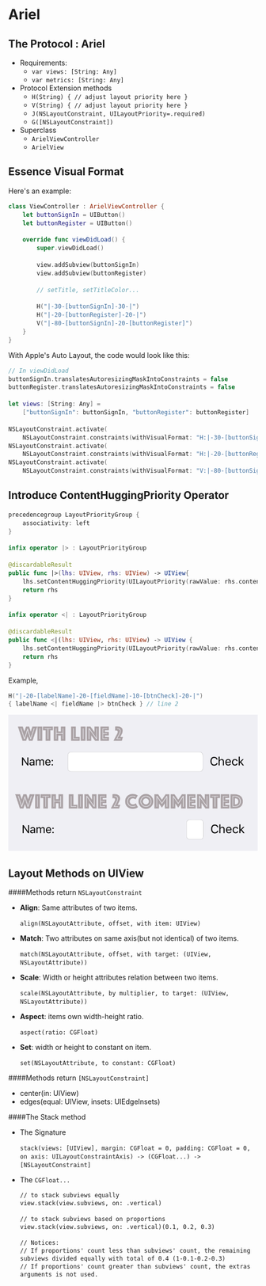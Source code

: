 # Ariel

## The Protocol : Ariel

+ Requirements: 
  + `var views: [String: Any]`
  + `var metrics: [String: Any]`
+ Protocol Extension methods
  + `H(String) { // adjust layout priority here }`
  + `V(String) { // adjust layout priority here }`
  + `J(NSLayoutConstraint, UILayoutPriority=.required)`
  + `G([NSLayoutConstraint])`
+ Superclass
  + `ArielViewController`
  + `ArielView`

## Essence Visual Format

Here's an example:

```swift
class ViewController : ArielViewController {
    let buttonSignIn = UIButton()
    let buttonRegister = UIButton()
    
    override func viewDidLoad() {
        super.viewDidLoad()
        
        view.addSubview(buttonSignIn)
        view.addSubview(buttonRegister)
        
        // setTitle, setTitleColor...
        
        H("|-30-[buttonSignIn]-30-|")
        H("|-20-[buttonRegister]-20-|")
        V("|-80-[buttonSignIn]-20-[buttonRegister]")
    }
}
```



With Apple's Auto Layout, the code would look like this:

```swift
// In viewDidLoad
buttonSignIn.translatesAutoresizingMaskIntoConstraints = false
buttonRegister.translatesAutoresizingMaskIntoConstraints = false

let views: [String: Any] = 
	["buttonSignIn": buttonSignIn, "buttonRegister": buttonRegister]

NSLayoutConstraint.activate(
    NSLayoutConstraint.constraints(withVisualFormat: "H:|-30-[buttonSignIn]-30-|", metrics: nil, views: views))
NSLayoutConstraint.activate(
    NSLayoutConstraint.constraints(withVisualFormat: "H:|-20-[buttonRegister]-20-|", metrics: nil, views: views))
NSLayoutConstraint.activate(
    NSLayoutConstraint.constraints(withVisualFormat: "V:|-80-[buttonSignIn]-20-[buttonRegister]", metrics: nil, views: views))
```



## Introduce ContentHuggingPriority Operator

```swift
precedencegroup LayoutPriorityGroup {
    associativity: left
}

infix operator |> : LayoutPriorityGroup

@discardableResult
public func |>(lhs: UIView, rhs: UIView) -> UIView{
    lhs.setContentHuggingPriority(UILayoutPriority(rawValue: rhs.contentHuggingPriority(for: .horizontal).rawValue-1), for: .horizontal)
    return rhs
}

infix operator <| : LayoutPriorityGroup

@discardableResult
public func <|(lhs: UIView, rhs: UIView) -> UIView {
    lhs.setContentHuggingPriority(UILayoutPriority(rawValue: rhs.contentHuggingPriority(for: .horizontal).rawValue+1), for: .horizontal)
    return rhs
}
```

Example,

```swift
H("|-20-[labelName]-20-[fieldName]-10-[btnCheck]-20-|") 
{ labelName <| fieldName |> btnCheck } // line 2
```

![Result](Resources/example1.png)

## Layout Methods on UIView



####Methods return `NSLayoutConstraint`

+ **Align**: Same attributes of two items.

  `align(NSLayoutAttribute, offset, with item: UIView) `

+ **Match**: Two attributes on same axis(but not identical) of two items.

  `match(NSLayoutAttribute, offset, with target: (UIView, NSLayoutAttribute))`

+ **Scale**:  Width or height attributes relation between two items.

  `scale(NSLayoutAttribute, by multiplier, to target: (UIView, NSLayoutAttribute)) `

+ **Aspect**: items own width-height ratio.

  `aspect(ratio: CGFloat)`

+ **Set**: width or height to constant on item.

  `set(NSLayoutAttribute, to constant: CGFloat)`



####Methods return `[NSLayoutConstraint]`

+ center(in: UIView)
+ edges(equal: UIView, insets: UIEdgeInsets)



####The Stack method

+ The Signature

  `stack(views: [UIView], margin: CGFloat = 0, padding: CGFloat = 0, on axis: UILayoutConstraintAxis) -> (CGFloat...) -> [NSLayoutConstraint] `

+ The `CGFloat...`

  ```swif
  // to stack subviews equally
  view.stack(view.subviews, on: .vertical)
  
  // to stack subviews based on proportions
  view.stack(view.subviews, on: .vertical)(0.1, 0.2, 0.3)
  
  // Notices:
  // If proportions' count less than subviews' count, the remaining subviews divided equally with total of 0.4 (1-0.1-0.2-0.3)
  // If proportions' count greater than subviews' count, the extras arguments is not used.
  ```

  